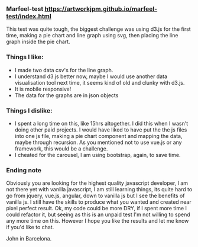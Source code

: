 ### Marfeel-test https://artworkjpm.github.io/marfeel-test/index.html
This test was quite tough, the biggest challenge was using d3.js for the first time, making a pie chart and line graph using svg, then placing the line graph inside the pie chart.

### Things I like:
* I made two data csv's for the line graph.
* I understand d3.js better now, maybe I would use another data visualisation tool next time, it seems kind of old and clunky with d3.js.
* It is mobile responsive!
* The data for the graphs are in json objects

### Things I dislike:
* I spent a long time on this, like 15hrs altogether. I did this when I wasn't doing other paid projects. I would have liked to have put the the js files into one js file, making a pie chart component and mapping the data, maybe through recursion. As you mentioned not to use vue.js or any framework, this would be a challenge. 
* I cheated for the carousel, I am using bootstrap, again, to save time. 

### Ending note

Obviously you are looking for the highest quality javascript developer, I am not there yet with vanilla javascript, I am still learning things, its quite hard to go from jquery, vue.js, angular, down to vanilla js but I see the benefits of vanilla js. I still have the skills to produce what you wanted and created near pixel perfect result. Ok, my code could be more DRY, if I spent more time I could refactor it, but seeing as this is an unpaid test I'm not willing to spend any more time on this. However I hope you like the results and let me know if you'd like to chat. 

John in Barcelona. 
